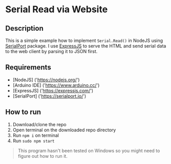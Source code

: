 # Serial Read via Website
## Description
This is a simple example how to implement `Serial.Read()` in NodeJS using [SerialPort]('https://serialport.io/') package. I use [ExpressJS]('https://expressjs.com/') to serve the HTML and send serial data to the web client by parsing it to JSON first.
## Requirements
* [NodeJS] ('https://nodejs.org/')
* [Arduino IDE] ('https://www.arduino.cc/')
* [ExpressJS] ('https://expressjs.com/')
* [SerialPort] ('https://serialport.io/')
## How to run
1. Download/clone the repo
2. Open terminal on the downloaded repo directory
3. Run `npm i` on terminal
4. Run `sudo npm start`

> This program hasn't been tested on Windows so you might need to figure out how to run it.